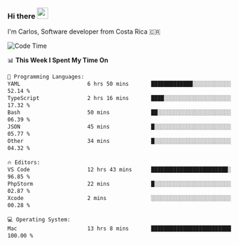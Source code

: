 ### Hi there <img src="https://media.giphy.com/media/hvRJCLFzcasrR4ia7z/giphy.gif" width="25px" height="25px">

I'm Carlos, Software developer from Costa Rica 🇨🇷

[//]: # (<a href="https://app.daily.dev/carum98"><img src="https://github.com/carum98/carum98/blob/main/devcard.svg" width="400" alt="Carlos Umaña Acevedo's Dev Card"/></a>)


<!--START_SECTION:waka-->
![Code Time](http://img.shields.io/badge/Code%20Time-13%2C360%20hrs%2057%20mins-blue)

📊 **This Week I Spent My Time On** 

```text
💬 Programming Languages: 
YAML                     6 hrs 50 mins       █████████████░░░░░░░░░░░░   52.14 % 
TypeScript               2 hrs 16 mins       ████░░░░░░░░░░░░░░░░░░░░░   17.32 % 
Bash                     50 mins             ██░░░░░░░░░░░░░░░░░░░░░░░   06.39 % 
JSON                     45 mins             █░░░░░░░░░░░░░░░░░░░░░░░░   05.77 % 
Other                    34 mins             █░░░░░░░░░░░░░░░░░░░░░░░░   04.32 % 

🔥 Editors: 
VS Code                  12 hrs 43 mins      ████████████████████████░   96.85 % 
PhpStorm                 22 mins             █░░░░░░░░░░░░░░░░░░░░░░░░   02.87 % 
Xcode                    2 mins              ░░░░░░░░░░░░░░░░░░░░░░░░░   00.28 % 

💻 Operating System: 
Mac                      13 hrs 8 mins       █████████████████████████   100.00 % 
```


<!--END_SECTION:waka-->
